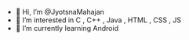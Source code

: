 - 👋 Hi, I’m @JyotsnaMahajan 
- 👀 I’m interested in C , C++ , Java , HTML , CSS , JS  
- 🌱 I’m currently learning Android 

<!---
JyotsnaMahajan/JyotsnaMahajan is a ✨ special ✨ repository because its `README.md` (this file) appears on your GitHub profile.
You can click the Preview link to take a look at your changes.
--->
